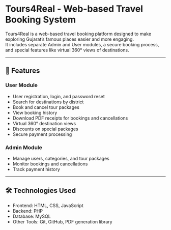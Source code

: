 # Tours4Real - Web-based Travel Booking System

Tours4Real is a web-based travel booking platform designed to make exploring Gujarat’s famous places easier and more engaging.  
It includes separate Admin and User modules, a secure booking process, and special features like virtual 360° views of destinations.

---

## 🌟 Features

### User Module
- User registration, login, and password reset
- Search for destinations by district
- Book and cancel tour packages
- View booking history
- Download PDF receipts for bookings and cancellations
- Virtual 360° destination views
- Discounts on special packages
- Secure payment processing

### Admin Module
- Manage users, categories, and tour packages
- Monitor bookings and cancellations
- Track payment history

---

## 🛠 Technologies Used
- Frontend: HTML, CSS, JavaScript
- Backend: PHP
- Database: MySQL
- Other Tools: Git, GitHub, PDF generation library


